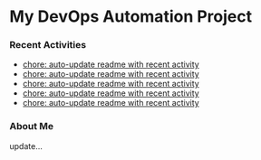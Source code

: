 # My DevOps Automation Project

### Recent Activities
<!-- activity:START -->
- [chore: auto-update readme with recent activity](https://github.com/kaigiii/mybowling-app/commit/0611d09885842af8d8045c7a98eb8415c35481e6)
- [chore: auto-update readme with recent activity](https://github.com/kaigiii/mybowling-app/commit/5758f44f92aa631ba82c2bfd8638f44008e7878d)
- [chore: auto-update readme with recent activity](https://github.com/kaigiii/mybowling-app/commit/0568911198507325874d7603b56e91f0b3fd37a5)
- [chore: auto-update readme with recent activity](https://github.com/kaigiii/mybowling-app/commit/cac3154332e7dcb494e7c19986a1d67be9948016)
- [chore: auto-update readme with recent activity](https://github.com/kaigiii/mybowling-app/commit/aed8dc61610be9a75223033c5a9f49d06b2e6163)
<!-- activity:END -->

### About Me
<!-- MYLINKS:START -->
<!-- MYLINKS:END -->

update...
